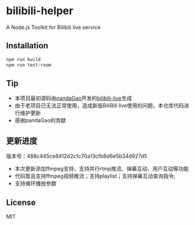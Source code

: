 # bilibili-helper

A Node.js Toolkit for Bilibili live service

## Installation

```bash
npm run build
npm run test:room
```

## Tip
* 本项目最初源码由[pandaGao](https://github.com/pandaGao)开发的[bilibili-live](https://github.com/pandaGao/bilibili-live)生成
* 由于老项目已无法正常使用，造成新版BiliBili live使用的问题，本仓库代码进行维护更新
* 感谢pandaGao的贡献

## 更新进度
版本号：488c445ce8412d2c1c70a13cfb8d6e5b34d927d5
* 本次更新添加ffmpeg支持，支持并行rtmp推流、弹幕互动、用户互动等功能
* 代码暂且支持ffmpeg视频推流；支持playlist；支持弹幕互动查询指令;
* 支持循环播放参数

## License

MIT
